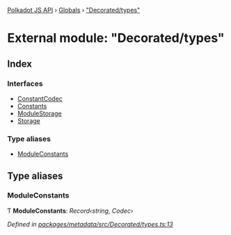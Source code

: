 [Polkadot JS API](../README.md) › [Globals](../globals.md) › ["Decorated/types"](_decorated_types_.md)

# External module: "Decorated/types"

## Index

### Interfaces

* [ConstantCodec](../interfaces/_decorated_types_.constantcodec.md)
* [Constants](../interfaces/_decorated_types_.constants.md)
* [ModuleStorage](../interfaces/_decorated_types_.modulestorage.md)
* [Storage](../interfaces/_decorated_types_.storage.md)

### Type aliases

* [ModuleConstants](_decorated_types_.md#moduleconstants)

## Type aliases

###  ModuleConstants

Ƭ **ModuleConstants**: *Record‹string, Codec›*

*Defined in [packages/metadata/src/Decorated/types.ts:13](https://github.com/polkadot-js/api/blob/8ed2bda3a8/packages/metadata/src/Decorated/types.ts#L13)*
